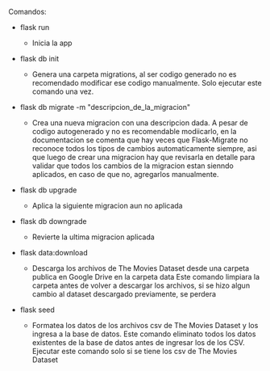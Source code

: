 Comandos:

- flask run
    - Inicia la app

- flask db init
    - Genera una carpeta migrations, al ser codigo generado no es recomendado modificar ese codigo manualmente.
      Solo ejecutar este comando una vez.

- flask db migrate -m "descripcion_de_la_migracion"
    - Crea una nueva migracion con una descripcion dada.
      A pesar de codigo autogenerado y no es recomendable modiicarlo, en la documentacion se comenta que hay veces que
      Flask-Migrate no reconoce todos los tipos de cambios automaticamente siempre, asi que luego de crear una migracion
      hay que revisarla en detalle para validar que todos los cambios de la migracion estan sienndo aplicados, en caso
      de que no, agregarlos manualmente.

- flask db upgrade
    - Aplica la siguiente migracion aun no aplicada

- flask db downgrade
    - Revierte la ultima migracion aplicada

- flask data:download
    - Descarga los archivos de The Movies Dataset desde una carpeta publica en Google Drive en la carpeta data
      Este comando limpiara la carpeta antes de volver a descargar los archivos, si se hizo algun cambio al dataset
      descargado previamente, se perdera

- flask seed
    - Formatea los datos de los archivos csv de The Movies Dataset y los ingresa a la base de datos.
      Este comando eliminato todos los datos existentes de la base de datos antes de ingresar los de los CSV.
      Ejecutar este comando solo si se tiene los csv de The Movies Dataset
